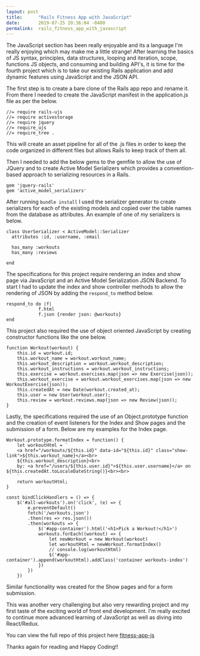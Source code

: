 ```yaml
---
layout: post
title:      "Rails Fitness App with JavaScript"
date:       2019-07-25 20:36:04 -0400
permalink:  rails_fitness_app_with_javascript
---
```



The JavaScript section has been really enjoyable and its a language I'm really enjoying which may make me a little strange! After learning the basics of JS syntax, principles, data structures, looping and iteration, scope, functions JS objects, and consuming and building API's, it is time for the fourth project which is to take our existing Rails application and add dynamic features using JavaScript and the JSON API. 

The first step is to create a bare clone of the Rails app repo and rename it. From there I needed to create the JavaScript manifest in the application.js file as per the below.

```
//= require rails-ujs
//= require activestorage
//= require jquery
//= require_ujs
//= require_tree .
```

This will create an asset pipeline for all of the .js files in order to keep the code organized in different files but allows Rails to keep track of them all. 

Then I needed to add the below gems to the gemfile to allow the use of JQuery and to create Active Model Serializers which provides a convention-based approach to serializing resources in a Rails.

```
gem 'jquery-rails'
gem 'active_model_serializers'
```

After running `bundle install` I used the serializer generator to create serializers for each of the existing models and copied over the table names from the database as attributes. An example of one of my serializers is below.

```
class UserSerializer < ActiveModel::Serializer
  attributes :id, :username, :email

  has_many :workouts
  has_many :reviews
  
end
```

The specifications for this project require rendering an index and show page via JavaScript and an Active Model Serialization JSON Backend. To start I had to update the index and show controller methods to allow the rendering of JSON by adding the `respond_to` method below.

```
respond_to do |f|
            f.html
            f.json {render json: @workouts}
end
```

This project also required the use of  object oriented JavaScript by creating constructor functions like the one below.

```
function Workout(workout) {
    this.id = workout.id;
    this.workout_name = workout.workout_name;
    this.workout_description = workout.workout_description;
    this.workout_instructions = workout.workout_instructions;
    this.exercise = workout.exercises.map(json => new Exercise(json));
    this.workout_exercise = workout.workout_exercises.map(json => new WorkoutExercise(json));
    this.createdAt = new Date(workout.created_at);
    this.user = new User(workout.user);
    this.review = workout.reviews.map(json => new Review(json));
}
```

Lastly, the specifications required the use of an Object.prototype function and the creation of event listeners for the Index and Show pages and the submission of a form. Below are my examples for the Index page.

```
Workout.prototype.formatIndex = function() {
    let workoutHtml = `
    <a href="/workouts/${this.id}" data-id="${this.id}" class="show-link">${this.workout_name}</a><br>
    ${this.workout_description}<br>
    by: <a href="/users/${this.user.id}">${this.user.username}</a> on ${this.createdAt.toLocaleDateString()}<br><br>
    `
    return workoutHtml;
}
```

```
const bindClickHandlers = () => {
    $('#all-workouts').on('click', (e) => {
        e.preventDefault()
        fetch('/workouts.json')
        .then(res => res.json())
        .then(workouts => {
            $('#app-container').html('<h1>Pick a Workout!</h1>')
            workouts.forEach((workout) => {
                let newWorkout = new Workout(workout)
                let workoutHtml = newWorkout.formatIndex()
                // console.log(workoutHtml)
                $('#app-container').append(workoutHtml).addClass('container workouts-index')
            })
        })
    })
```
		
Similar functionality was created for the Show pages and for a form submission. 
		
This was another very challenging but also very rewarding project and my first taste of the exciting world of front end development. I'm really excited to continue more advanced learning of JavaScript as well as diving into React/Redux. 

You can view the full repo of this project here [fitness-app-js](https://github.com/tholmes59/fitness-app-js)

Thanks again for reading and Happy Coding!!
		
